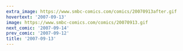 ```yaml
---
extra_image: https://www.smbc-comics.com/comics/20070913after.gif
hovertext: '2007-09-13'
image: https://www.smbc-comics.com/comics/20070913.gif
next_comic: '2007-09-14'
prev_comic: '2007-09-12'
title: '2007-09-13'
---
```


